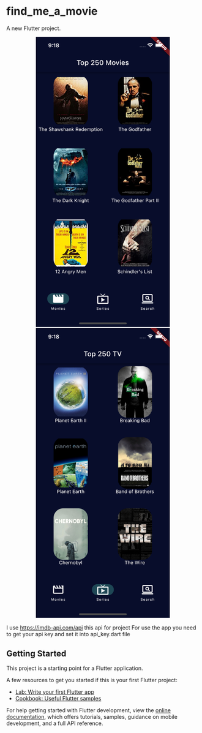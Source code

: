 # find_me_a_movie

A new Flutter project.


<p align="center">
  <img src="images_github/movies.png" width="350" title="hover text" >
  <img src="images_github/series.png" width="350" alt="accessibility text">
</p>

I use https://imdb-api.com/api this api for project
For use the app you need to get your api key and set it into api_key.dart file


## Getting Started

This project is a starting point for a Flutter application.

A few resources to get you started if this is your first Flutter project:

- [Lab: Write your first Flutter app](https://docs.flutter.dev/get-started/codelab)
- [Cookbook: Useful Flutter samples](https://docs.flutter.dev/cookbook)

For help getting started with Flutter development, view the
[online documentation](https://docs.flutter.dev/), which offers tutorials,
samples, guidance on mobile development, and a full API reference.
